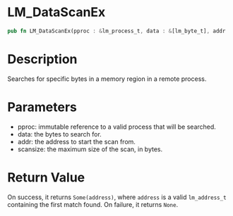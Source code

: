 # LM_DataScanEx

```rust
pub fn LM_DataScanEx(pproc : &lm_process_t, data : &[lm_byte_t], addr : lm_address_t, scansize : lm_size_t) -> Option<lm_address_t>
```

# Description

Searches for specific bytes in a memory region in a remote process.

# Parameters

- pproc: immutable reference to a valid process that will be searched.
- data: the bytes to search for.
- addr: the address to start the scan from.
- scansize: the maximum size of the scan, in bytes.

# Return Value

On success, it returns `Some(address)`, where `address` is a valid `lm_address_t` containing the first match found. On failure, it returns `None`.


